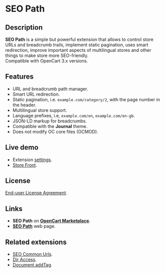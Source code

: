 # SEO Path

## Description
**SEO Path** is a simple but powerful extension that allows to control store URLs and breadcrumb trails, implement static pagination, uses smart redirection, improve important aspects of multilingual stores and other things to make store more SEO-friendly.  
Compatible with OpenCart 3.x versions.

## Features
* URL and breadcrumb path manager.
* Smart URL redirection.
* Static pagination, i.e. `example.com/category/2`, with the page number in the header.
* Multilingual store support.
* Language prefixes, i.e, `example.com/en`, `example.com/en-gb`.
* JSON-LD markup for breadcrumbs.
* Compatible with the **Journal** theme.
* Does not modify OC core files (OCMOD).

## Live demo
* Extension [settings](https://demo.ocmod.space/a/admin/index.php?route=extension/module/seo_path).
* [Store Front](https://demo.ocmod.space/a).

## License
[End-user License Agreement](https://raw.githubusercontent.com/ocmod-space/ocmod-seo-path/main/EULA.txt).

## Links
* **SEO Path** on [**OpenCart Marketplace**](https://www.opencart.com/index.php?route=marketplace/extension/info&extension_id=38192).
* [**SEO Path**](https://www.ocmod.space/seo-path) web page.

## Related extensions
* [SEO Common Urls](https://github.com/ocmod-space/ocmod-seo-common-urls).
* [Dir Access](https://github.com/ocmod-space/ocmod-ocfix/tree/main/addons/dir-access).
* [Document addTag](https://github.com/ocmod-space/ocmod-document-addtag).

